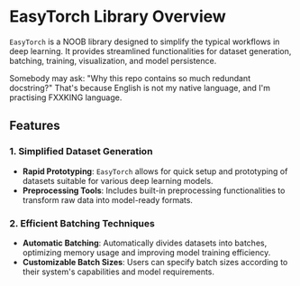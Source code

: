 # EasyTorch Library Overview

`EasyTorch` is a NOOB library designed to simplify the typical workflows in deep learning. It provides streamlined functionalities for dataset generation, batching, training, visualization, and model persistence. 

Somebody may ask: "Why this repo contains so much redundant docstring?" That's because English is not my native language, and I'm practising FXXKING language.
## Features

### 1. Simplified Dataset Generation

- **Rapid Prototyping**: `EasyTorch` allows for quick setup and prototyping of datasets suitable for various deep learning models.
- **Preprocessing Tools**: Includes built-in preprocessing functionalities to transform raw data into model-ready formats.

### 2. Efficient Batching Techniques

- **Automatic Batching**: Automatically divides datasets into batches, optimizing memory usage and improving model training efficiency.
- **Customizable Batch Sizes**: Users can specify batch sizes according to their system's capabilities and model requirements.

